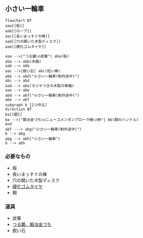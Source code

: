## 小さい一輪車
```mermaid
flowchart BT
aaa[[板]]
aab[[ロープ]]
aac[[長いまっすぐの棒]]
aad[[穴の開いた木製ディスク]]
aae[[硬化ゴムタイヤ]]

aaa -->|"つる鋸\n炭筆"| aba(板)
aba --> abb(木箱)
aab --> abb
aac -->|鋭い石| abc(短い棒)
abb --> abd("小さい一輪車(制作途中)")
abc --> abd
aad --> abe(タイヤつきの木製の車輪)
aae --> abe
abd --> abf("小さい一輪車(制作途中)")
abe --> abf
subgraph b [2つ作る]
direction BT
ba[[鋼]]
ba -->|"鍛冶金づち\nニューコメンポンプローラ機\n熱"| bb(鋼のハンドル)
end
abf ---> abg("小さい一輪車(制作途中)")
b --> abg
abg --> abh("小さい一輪車")
b --> abh
```
### 必要なもの
* 板
* 長いまっすぐの棒
* 穴の開いた木製ディスク
* [硬化ゴムタイヤ](https://github.com/aya-0p/yah-craft-recipe/blob/main/Rubber.md)
* 鋼
### 道具
* 炭筆
* [つる鋸、鍛冶金づち](https://github.com/aya-0p/yah-craft-recipe/blob/main/Iron.md)
* 鋭い石
